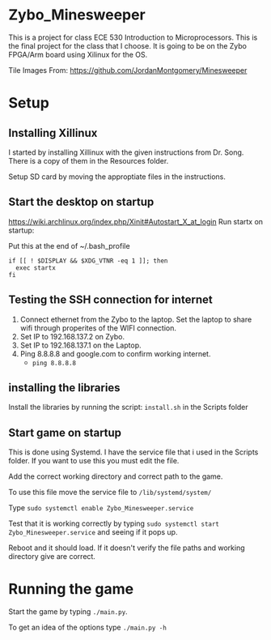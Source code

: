 # Zybo_Minesweeper
This is a project for class ECE 530 Introduction to Microprocessors. This is the final project for the class that I choose. It is going to be on the Zybo FPGA/Arm board using Xilinux for the OS. 

Tile Images From:
https://github.com/JordanMontgomery/Minesweeper

# Setup
## Installing Xillinux
I  started by installing Xillinux with the given instructions from Dr. Song. There is a copy of them in the Resources folder.

Setup SD card by moving the approptiate files in the instructions. 

## Start the desktop on startup
https://wiki.archlinux.org/index.php/Xinit#Autostart_X_at_login
Run startx on startup:

Put this at the end of ~/.bash_profile
```
if [[ ! $DISPLAY && $XDG_VTNR -eq 1 ]]; then
  exec startx
fi
```

## Testing the SSH connection for internet
1. Connect ethernet from the Zybo to the laptop. Set the laptop to share wifi through properites of the WIFI connection.
2. Set IP to 192.168.137.2 on Zybo.
3. Set IP to 192.168.137.1 on the Laptop.
4. Ping 8.8.8.8 and google.com to confirm working internet.
	- `ping 8.8.8.8`

## installing the libraries
Install the libraries by running the script: `install.sh` in the Scripts folder

## Start game on startup
This is done using Systemd. I have the service file that i used in the Scripts folder. If you want to use this you must edit the file.

Add the correct working directory and correct path to the game.

To use this file move the service file to `/lib/systemd/system/`

Type `sudo systemctl enable Zybo_Minesweeper.service`

Test that it is working correctly by typing `sudo systemctl start Zybo_Minesweeper.service` and seeing if it pops up.

Reboot and it should load. If it doesn't verify the file paths and working directory give are correct.

# Running the game
Start the game by typing `./main.py`.

To get an idea of the options type `./main.py -h`